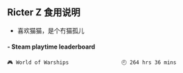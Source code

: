## Ricter Z 食用说明
- 喜欢猫猫，是个冇猫孤儿

<!-- steam-box start -->
#### - Steam playtime leaderboard
```text
🎮 World of Warships                 🕘 264 hrs 36 mins
```
<!-- Powered by https://github.com/YouEclipse/steam-box . -->
<!-- steam-box end -->
